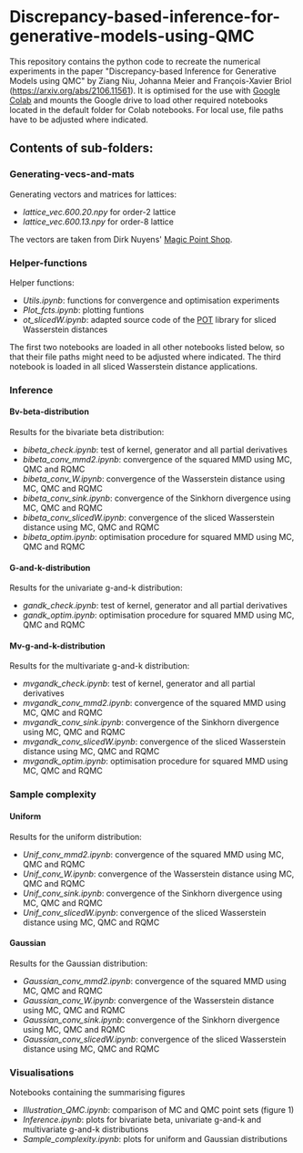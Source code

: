 # Discrepancy-based-inference-for-generative-models-using-QMC
This repository contains the python code to recreate the numerical experiments in the paper "Discrepancy-based Inference for Generative Models using QMC" by Ziang Niu, Johanna Meier and François-Xavier Briol (https://arxiv.org/abs/2106.11561). It is optimised for the use with [Google Colab](https://colab.research.google.com/) and mounts the Google drive to load other required notebooks located in the default folder for Colab notebooks. For local use, file paths have to be adjusted where indicated.

## Contents of sub-folders:

### Generating-vecs-and-mats
Generating vectors and matrices for lattices:<br> 
- *lattice_vec.600.20.npy* for order-2 lattice<br> 
- *lattice_vec.600.13.npy* for order-8 lattice<br> 

The vectors are taken from Dirk Nuyens' [Magic Point Shop](https://people.cs.kuleuven.be/~dirk.nuyens/qmc-generators/).

### Helper-functions
Helper functions:<br>
- *Utils.ipynb*: functions for convergence and optimisation experiments
- *Plot_fcts.ipynb*: plotting funtions
- *ot_slicedW.ipynb*: adapted source code of the [POT](https://pythonot.github.io/index.html) library for sliced Wasserstein distances

The first two notebooks are loaded in all other notebooks listed below, so that their file paths might need to be adjusted where indicated. The third notebook is loaded in all sliced Wasserstein distance applications.
### Inference
#### Bv-beta-distribution
Results for the bivariate beta distribution:
- *bibeta_check.ipynb*: test of kernel, generator and all partial derivatives
- *bibeta_conv_mmd2.ipynb*: convergence of the squared MMD using MC, QMC and RQMC
- *bibeta_conv_W.ipynb*: convergence of the Wasserstein distance using MC, QMC and RQMC
- *bibeta_conv_sink.ipynb*: convergence of the Sinkhorn divergence using MC, QMC and RQMC
- *bibeta_conv_slicedW.ipynb*: convergence of the sliced Wasserstein distance using MC, QMC and RQMC
- *bibeta_optim.ipynb*: optimisation procedure for squared MMD using MC, QMC and RQMC

#### G-and-k-distribution
Results for the univariate g-and-k distribution:
- *gandk_check.ipynb*: test of kernel, generator and all partial derivatives
- *gandk_optim.ipynb*: optimisation procedure for squared MMD using MC, QMC and RQMC

#### Mv-g-and-k-distribution
Results for the multivariate g-and-k distribution:
- *mvgandk_check.ipynb*: test of kernel, generator and all partial derivatives
- *mvgandk_conv_mmd2.ipynb*: convergence of the squared MMD using MC, QMC and RQMC
- *mvgandk_conv_sink.ipynb*: convergence of the Sinkhorn divergence using MC, QMC and RQMC
- *mvgandk_conv_slicedW.ipynb*: convergence of the sliced Wasserstein distance using MC, QMC and RQMC
- *mvgandk_optim.ipynb*: optimisation procedure for squared MMD using MC, QMC and RQMC

### Sample complexity
#### Uniform
Results for the uniform distribution:
- *Unif_conv_mmd2.ipynb*: convergence of the squared MMD using MC, QMC and RQMC
- *Unif_conv_W.ipynb*: convergence of the Wasserstein distance using MC, QMC and RQMC
- *Unif_conv_sink.ipynb*: convergence of the Sinkhorn divergence using MC, QMC and RQMC
- *Unif_conv_slicedW.ipynb*: convergence of the sliced Wasserstein distance using MC, QMC and RQMC

#### Gaussian
Results for the Gaussian distribution:
- *Gaussian_conv_mmd2.ipynb*: convergence of the squared MMD using MC, QMC and RQMC
- *Gaussian_conv_W.ipynb*: convergence of the Wasserstein distance using MC, QMC and RQMC
- *Gaussian_conv_sink.ipynb*: convergence of the Sinkhorn divergence using MC, QMC and RQMC
- *Gaussian_conv_slicedW.ipynb*: convergence of the sliced Wasserstein distance using MC, QMC and RQMC

### Visualisations
Notebooks containing the summarising figures
- *Illustration_QMC.ipynb*: comparison of MC and QMC point sets (figure 1)
- *Inference.ipynb*: plots for bivariate beta, univariate g-and-k and multivariate g-and-k distributions
- *Sample_complexity.ipynb*: plots for uniform and Gaussian distributions


